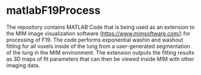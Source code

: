 # matlabF19Process
The repository contains MATLAB Code that is being used as an extension to the MIM image visualization software (https://www.mimsoftware.com/) for processing of F19. The code performs exponential washin and washout fitting for all voxels inside of the lung from a user-generated segmentation of the lung in the MIM environment. The extension outputs the fitting results as 3D maps of fit parameters that can then be viewed inside MIM with other imaging data.
